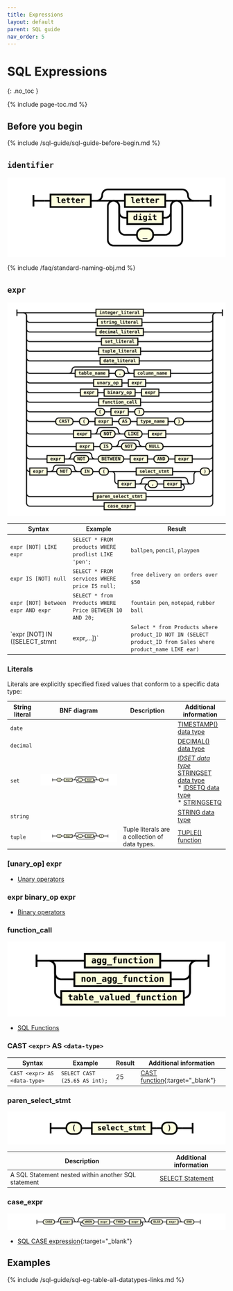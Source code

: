 ```yaml
---
title: Expressions
layout: default
parent: SQL guide
nav_order: 5
---
```


# SQL Expressions
{: .no_toc }

{% include page-toc.md %}

## Before you begin

{% include /sql-guide/sql-guide-before-begin.md %}

## `identifier`
![expr](/assets/images/sql-guide/identifier.svg)

{% include /faq/standard-naming-obj.md %}

## `expr`

![expr](/assets/images/sql-guide/expr.svg)

| Syntax | Example | Result |
|---|---|---|
| `expr [NOT] LIKE expr` | `SELECT * FROM products WHERE prodlist LIKE 'pen';` | `ballpen`, `pencil`, `playpen` |
| `expr IS [NOT] null` | `SELECT * FROM services WHERE price IS null;` | `free delivery on orders over $50` |
| `expr [NOT] between expr AND expr` | `SELECT * from Products WHERE Price BETWEEN 10 AND 20;` | `fountain pen`, `notepad`, `rubber ball` |
| `expr [NOT] IN ([SELECT_stmnt | expr,...])` | `Select * from Products where product_ID NOT IN (SELECT product_ID from Sales where product_name LIKE ear)` | `gold-plated earplugs` |

### Literals

Literals are explicitly specified fixed values that conform to a specific data type:

| String literal | BNF diagram | Description | Additional information |
|---|---|---|---|
| `date` |  |  | [TIMESTAMP() data type](/docs/sql-guide/data-types/data-type-timestamp) |
| `decimal` |  |  | [DECIMAL() data type](/docs/sql-guide/data-types/data-type-decimal)
| `set` | ![expr](/assets/images/sql-guide/set_literal.svg) |  | *[IDSET data type](/docs/sql-guide/data-types/data-type-idset)<br/>* [STRINGSET data type](/docs/sql-guide/data-types/data-type-stringset)<br/>* [IDSETQ data type](/docs/sql-guide/data-types/data-type-idsetq)<br/>* [STRINGSETQ](/docs/sql-guide/data-types/data-type-stringsetq) |
| `string` |  |  | [STRING data type](/docs/sql-guide/data-types/data-type-string) |
| `tuple` | ![expr](/assets/images/sql-guide/tuple_literal.svg) | Tuple literals are a collection of data types. | [TUPLE() function](/docs/sql-guide/functions/function-tuple) |

### [unary_op] expr

* [Unary operators](/docs/sql-guide/operators/operators-home/#unary_op)

### expr binary_op expr

* [Binary operators](/docs/sql-guide/operators/operators-home/#binary_op)

### function_call

![expr](/assets/images/sql-guide/function_call.svg)

* [SQL Functions](/docs/sql-guide/functions/functions-home)

### CAST `<expr>` AS `<data-type>`

| Syntax | Example | Result | Additional information |
|---|---|---|---|
| `CAST <expr> AS <data-type>` | `SELECT CAST (25.65 AS int);` | 25 | [CAST function](https://www.w3schools.com/sql/func_sqlserver_cast.asp){:target="_blank"} |

### paren_select_stmt
![expr](/assets/images/sql-guide/paren_select_stmt.svg)

| Description | Additional information |
|---|---|
| A SQL Statement nested within another SQL statement | [SELECT Statement](/docs/sql-guide/statements/statement-select) |

### case_expr
![expr](/assets/images/sql-guide/case_expr.svg)

* [SQL CASE expression](https://www.w3schools.com/sql/sql_case.asp){:target="_blank"}

## Examples

{% include /sql-guide/sql-eg-table-all-datatypes-links.md %}
